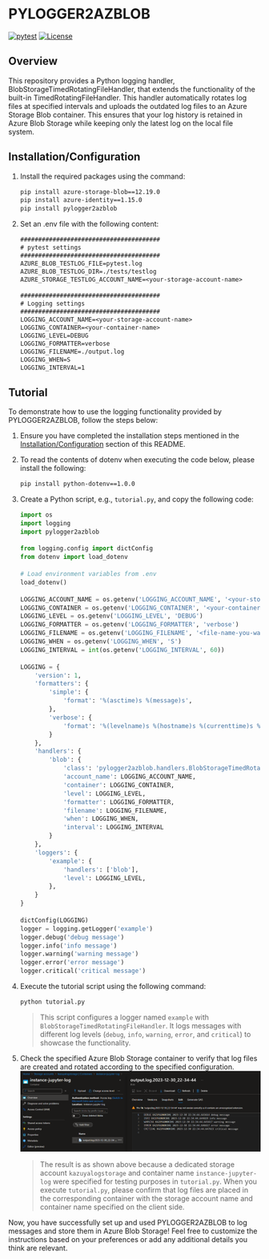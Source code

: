 ﻿# PYLOGGER2AZBLOB
[![pytest](https://github.com/KazuOnuki/pylogger2azblob/actions/workflows/pytest_workflow.yaml/badge.svg)](https://github.com/KazuOnuki/pylogger2azblob/actions/workflows/pytest_workflow.yaml)
[![License](https://img.shields.io/badge/license-MIT-green)](./LICENSE)

## Overview
This repository provides a Python logging handler, BlobStorageTimedRotatingFileHandler, that extends the functionality of the built-in TimedRotatingFileHandler. This handler automatically rotates log files at specified intervals and uploads the outdated log files to an Azure Storage Blob container. This ensures that your log history is retained in Azure Blob Storage while keeping only the latest log on the local file system.

## Installation/Configuration

1. Install the required packages using the command:
    ```bash
    pip install azure-storage-blob==12.19.0
    pip install azure-identity==1.15.0
    pip install pylogger2azblob
    ```

1. Set an .env file with the following content:
    ```dotenv
    #######################################
    # pytest settings
    #######################################
    AZURE_BLOB_TESTLOG_FILE=pytest.log
    AZURE_BLOB_TESTLOG_DIR=./tests/testlog
    AZURE_STORAGE_TESTLOG_ACCOUNT_NAME=<your-storage-account-name>

    #######################################
    # Logging settings
    #######################################
    LOGGING_ACCOUNT_NAME=<your-storage-account-name>
    LOGGING_CONTAINER=<your-container-name>
    LOGGING_LEVEL=DEBUG
    LOGGING_FORMATTER=verbose
    LOGGING_FILENAME=./output.log
    LOGGING_WHEN=S
    LOGGING_INTERVAL=1
    ```

## Tutorial

To demonstrate how to use the logging functionality provided by PYLOGGER2AZBLOB, follow the steps below:

1. Ensure you have completed the installation steps mentioned in the [Installation/Configuration](#Installation/Configuration) section of this README.

1. To read the contents of dotenv when executing the code below, please install the following:
    ```bash
    pip install python-dotenv==1.0.0
    ```

1. Create a Python script, e.g., `tutorial.py`, and copy the following code:
    ```python
    import os
    import logging
    import pylogger2azblob

    from logging.config import dictConfig
    from dotenv import load_dotenv

    # Load environment variables from .env
    load_dotenv()

    LOGGING_ACCOUNT_NAME = os.getenv('LOGGING_ACCOUNT_NAME', '<your-storage-account>')
    LOGGING_CONTAINER = os.getenv('LOGGING_CONTAINER', '<your-container-name>')
    LOGGING_LEVEL = os.getenv('LOGGING_LEVEL', 'DEBUG')
    LOGGING_FORMATTER = os.getenv('LOGGING_FORMATTER', 'verbose')
    LOGGING_FILENAME = os.getenv('LOGGING_FILENAME', '<file-name-you-wanna-output>')
    LOGGING_WHEN = os.getenv('LOGGING_WHEN', 'S')
    LOGGING_INTERVAL = int(os.getenv('LOGGING_INTERVAL', 60))

    LOGGING = {
        'version': 1,
        'formatters': {
            'simple': {
                'format': '%(asctime)s %(message)s',
            },
            'verbose': {
                'format': '%(levelname)s %(hostname)s %(currenttime)s %(message)s',
            }
        },
        'handlers': {
            'blob': {
                'class': 'pylogger2azblob.handlers.BlobStorageTimedRotatingFileHandler',
                'account_name': LOGGING_ACCOUNT_NAME,
                'container': LOGGING_CONTAINER,
                'level': LOGGING_LEVEL,
                'formatter': LOGGING_FORMATTER,
                'filename': LOGGING_FILENAME,
                'when': LOGGING_WHEN,
                'interval': LOGGING_INTERVAL
            }
        },
        'loggers': {
            'example': {
                'handlers': ['blob'],
                'level': LOGGING_LEVEL,
            },
        }
    }

    dictConfig(LOGGING)
    logger = logging.getLogger('example')
    logger.debug('debug message')
    logger.info('info message')
    logger.warning('warning message')
    logger.error('error message')
    logger.critical('critical message')
    ```

1. Execute the tutorial script using the following command:
    ```bash
    python tutorial.py
    ```
    >This script configures a logger named `example` with `BlobStorageTimedRotatingFileHandler`. It logs messages with different log levels (`debug`, `info`, `warning`, `error`, and `critical`) to showcase the functionality.

1. Check the specified Azure Blob Storage container to verify that log files are created and rotated according to the specified configuration.
    <img src='./tutorial_result.png'/>
    >The result is as shown above because a dedicated storage account `kazuyalogstorage` and container name `instance-jupyter-log` were specified for testing purposes in `tutorial.py`. When you execute `tutorial.py`, please confirm that log files are placed in the corresponding container with the storage account name and container name specified on the client side.


Now, you have successfully set up and used PYLOGGER2AZBLOB to log messages and store them in Azure Blob Storage!
Feel free to customize the instructions based on your preferences or add any additional details you think are relevant.